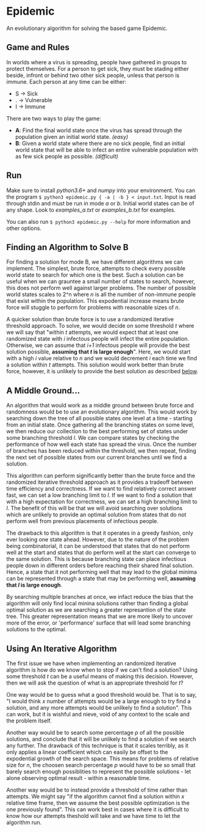 # Epidemic

An evolutionary algorithm for solving the based game Epidemic. 

## Game and Rules

In worlds where a virus is spreading, people have gathered in groups to protect themselves. For a person to get sick, they must be stading either beside, infront or behind two other sick people, unless that person is immune. Each person at any time can be either:
* S -> Sick
* . -> Vulnerable
* I -> Immune

There are two ways to play the game:
* **A**: Find the final world state once the virus has spread through the population given an initial world state. _(easy)_
* **B**: Given a world state where there are no sick people, find an initial world state that will be able to infect an entire vulnerable population with as few sick people as possible. _(difficult)_

## Run

Make sure to install _python3.6+_ and _numpy_ into your environment. You can the program `$ python3 epidemic.py { -a | -b } < input.txt`. Input is read through stdin and must be run in mode _a_ or _b_. Initial world states can be of any shape. Look to _examples\_a.txt_ or _examples\_b.txt_ for examples.

You can also run `$ python3 epidemic.py --help` for more information and other options.

## Finding an Algorithm to Solve B

For finding a solution for mode B, we have different algorithms we can implement. The simplest, brute force, attempts to check every possible world state to search for which one is the best. Such a solution can be useful when we can grauntee a small number of states to search, however, this does not perform well against larger problems. The number of possible world states scales to 2^n where _n_ is all the number of non-immune people that exist within the population. This expodential increase means brute force will stuggle to perform for problems with reasonable sizes of _n_.

A quicker solution than brute force is to use a randomized iterative threshold approach. To solve, we would decide on some threshold _t_ where we will say that "within _t_ attempts, we would expect that at least one randomized state with _i_ infectous people will infect the entire population. Otherwise, we can assume that _i+1_ infectous people will provide the best solution possible, **assuming that _t_ is large enough**". Here, we would start with a high _i_ value relative to _n_ and we would decrement _i_ each time we find a solution within _t_ attempts. This solution would work better than brute force, however, it is unlikely to provide the best solution as described [below](#using-an-iterative-algorithm).

## A Middle Ground...

An algorithm that would work as a middle ground between brute force and randomness would be to use an evolutionary algorithm. This would work by searching down the tree of all possible states one level at a time - starting from an initial state. Once gathering all the branching states on some level, we then reduce our collection to the best performing set of states under some branching threshold _l_. We can compare states by checking the performance of how well each state has spread the virus. Once the number of branches has been reduced within the threshold, we then repeat, finding the next set of possible states from our current branches until we find a solution.

This algorithm can perform significantly better than the brute force and the randomized iterative threshold approach as it provides a tradeoff between time efficiency and correctness. If we want to find relatively correct answer fast, we can set a low branching limit to _l_. If we want to find a solution that with a high expectation for correctness, we can set a high branching limit to _l_. The benefit of this will be that we will avoid searching over solutions which are unlikely to provide an optimal solution from states that do not perform well from previous placements of infectious people. 

The drawback to this algorithm is that it operates in a greedy fashion, only ever looking one state ahead. However, due to the nature of the problem being combinatorial, it can be understood that states that do not perform well at the start and states that do perform well at the start can converge to the same solution. This is because branching state can place infectious people down in different orders before reaching their shared final solution. Hence, a state that it not performing well that may lead to the global minima can be represented through a state that may be performing well, **assuming that _l_ is large enough**.

By searching multiple branches at once, we infact reduce the bias that the algorithm will only find local minina solutions rather than finding a global optimal solution as we are searching a greater represantion of the state tree. This greater representation means that we are more likely to uncover more of the error, or 'performance' surface that will lead some branching solutions to the optimal.

## Using An Iterative Algorithm

The first issue we have when implementing an randomized iterative algorithm is how do we know when to stop if we can't find a solution? Using some threshold _t_ can be a useful means of making this decision. However, then we will ask the question of what is an appropriate threshold for _t_?

One way would be to guess what a good threshold would be. That is to say, "I would think _x_ number of attempts would be a large enough to try find a solution, and any more attempts would be unlikely to find a solution". This can work, but it is wishful and nieve, void of any context to the scale and the problem itself.

Another way would be to search some percentage _p_ of all the possible solutions, and conclude that it will be unlikely to find a solution if we search any further. The drawback of this technique is that it scales terribly, as it only applies a linear coefficient which can easily be offset to the expodential growth of the search space. This means for problems of relative size for _n_, the choosen search percentage _p_ would have to be so small that barely search enough possiblities to represent the possible solutions - let alone observing optimal result - within a reasonable time. 

Another way would be to instead provide a threshold of time rather than attempts. We might say "if the algorithm cannot find a solution within _x_ relative time frame, then we assume the best possible optimization is the one previously found". This can work best in cases where it is difficult to know how our attempts theshold will take and we have time to let the algorithm run.

